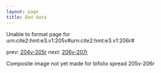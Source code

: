 ```yaml
---
layout: page
title: Bad data
---
```


Unable to format page for urn:cite2:hmt:e3.v1:205v#urn:cite2:hmt:e3.v1:206r#

prev: [204v-205r](../204v-205r/) next: [206v-207r](../206v-207r/)

Composite image not yet made for bifolio spread 205v-206r

